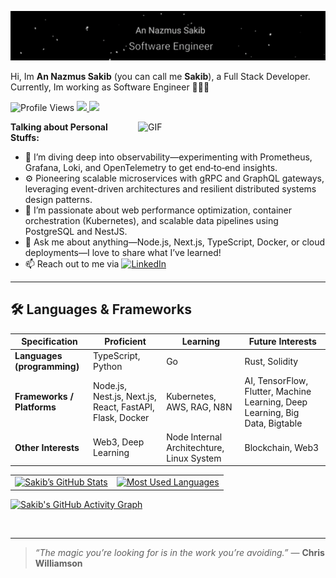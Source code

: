 <!-- ============================
     HEADER: GIF + Intro
============================ -->

[![Header](/img/banner.gif)](https://www.youtube.com/watch?v=dQw4w9WgXcQ)

Hi, Im **An Nazmus Sakib** (you can call me **Sakib**), a Full Stack Developer. Currently, Im working as Software Engineer 🙍🏽‍♂️


<p align="left">
    <!-- Real profile views -->
  <img src="https://komarev.com/ghpvc/?username=sakibxvz&color=blueviolet&style=for-the-badge" alt="Profile Views" />
  <a href="https://linkedin.com/in/sakibxvz">
    <img src="https://img.shields.io/static/v1?label=LinkedIn&message=@sakibxvz&color=blueviolet&style=for-the-badge" />
  </a>
  <a href="https://sakibdev.vercel.app/">
    <img src="https://img.shields.io/static/v1?label=Portfolio&message=sakibdev.vercel.app&color=blueviolet&style=for-the-badge" />
  </a>
</p>


<img
align="right"
alt="GIF"
src="https://media.giphy.com/media/836HiJc7pgzy8iNXCn/giphy.gif"
style="margin: 0 0 1em 1em"
width="300"
/>

**Talking about Personal Stuffs:**

- 🌱 I’m diving deep into observability—experimenting with Prometheus, Grafana, Loki, and OpenTelemetry to get end‑to‑end insights.
- ⚙️ Pioneering scalable microservices with gRPC and GraphQL gateways, leveraging event-driven architectures and resilient distributed systems design patterns.
- 🤔 I’m passionate about web performance optimization, container orchestration (Kubernetes), and scalable data pipelines using PostgreSQL and NestJS.
- 💬 Ask me about anything—Node.js, Next.js, TypeScript, Docker, or cloud deployments—I love to share what I’ve learned!
- 📫 Reach out to me via [![LinkedIn](https://img.shields.io/badge/LinkedIn-0077B5?style=flat-square&logo=linkedin&logoColor=white)](https://linkedin.com/in/sakibxvz)

---

## 🛠️ Languages & Frameworks

| Specification               | Proficient                                               | Learning                                  | Future Interests                                                             |
| --------------------------- | -------------------------------------------------------- | ----------------------------------------- | ---------------------------------------------------------------------------- |
| **Languages (programming)** | TypeScript, Python                                       | Go                                        |  Rust, Solidity                                                           |
| **Frameworks / Platforms**  | Node.js, Nest.js, Next.js, React, FastAPI, Flask, Docker | Kubernetes, AWS, RAG, N8N                 | AI, TensorFlow, Flutter, Machine Learning, Deep Learning, Big Data, Bigtable |
| **Other Interests**         | Web3, Deep Learning                                      | Node Internal Architechture, Linux System | Blockchain, Web3                                                             |

<!-- ============================
     GITHUB STATS & LANGUAGES (Responsive)
============================ -->
<table>
  <tr>
    <td>
      <a href="https://github.com/sakibxvz">
        <img
          src="https://github-readme-stats.anuraghazra1.vercel.app/api?username=sakibxvz&show_icons=true&title_color=fff&icon_color=79ff97&text_color=9f9f9f&bg_color=151515"
          alt="Sakib’s GitHub Stats"
          height="200"
        />
      </a>
    </td>
    <td>
      <a href="https://github.com/sakibxvz">
        <img
          src="https://github-readme-stats.anuraghazra1.vercel.app/api/top-langs?username=sakibxvz&layout=compact&langs_count=8&card_width=320&title_color=fff&icon_color=79ff97&text_color=9f9f9f&bg_color=151515"
          alt="Most Used Languages"
          height="200"
        />
      </a>
    </td>
  </tr>
</table>

[![Sakib's GitHub Activity Graph](https://github-readme-activity-graph.vercel.app/graph?username=sakibxvz&area=true&area_color=79ff9715&point=79ff97&color=9f9f9f&line=79ff97&bg_color=151515&title_color=ffffff&hide_border=true&custom_title=GitHub%20Activity%20Graph)](https://github.com/Ashutosh00710/github-readme-activity-graph)




<br clear="both"/>

---

> _“The magic you’re looking for is in the work you’re avoiding.”_
> — **Chris Williamson**
